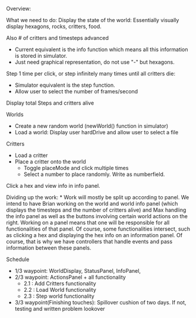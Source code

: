 Overview:

What we need to do:
  Display the state of the world: Essentially visually display hexagons, rocks, critters, food.
  
  Also # of critters and timesteps advanced

  * Current equivalent is the info function which means all this information is stored in simulator.
  * Just need graphical representation, do not use "-" but hexagons.
  
  
Step 1 time per click, or step infinitely many times until all critters die:
  
  * Simulator equivalent is the step function.
  * Allow user to select the number of frames/second
    

Display total Steps and critters alive
  
 Worlds
  
  * Create a new random world (newWorld() function in simulator)
  * Load a world: Display user hardDrive and allow user to select a file
  
Critters
  
  * Load a critter
  * Place a critter onto the world
    - Toggle placeMode and click multiple times
    - Select a number to place randomly. Write as numberfield.
  

Click a hex and view info in info panel. 
  
  Dividing up the work:
    * Work will mostly be split up according to panel. We intend to have Brian working on the world and world info panel (which displays the timesteps and the number of critters alive) and Max handling the info panel as well as the buttons involving certain world actions on the right. Working on a panel means that one will be responsible for all functionalities of that panel. Of course, some functionalities intersect, such as clicking a hex and displaying the hex info on an information panel. Of course, that is why we have controllers that handle events and pass information between these panels.
    
Schedule
  
  * 1/3 waypoint: WorldDisplay, StatusPanel, InfoPanel,
  * 2/3 waypoint: ActionsPanel + all functionality
      - 2.1 : Add Critters functionality
      - 2.2 : Load World functionality
      - 2.3 : Step world functionality
  * 3/3 waypoint(Finishing touches): Spillover cushion of two days. If not, testing and written problem lookover
  
